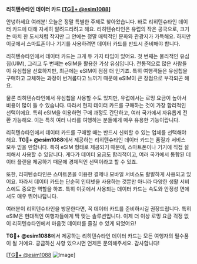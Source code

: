 **리히텐슈타인 데이터 카드 [[TG💪+ @esim1088](https://t.me/s/esim1088)]**

안녕하세요 여러분! 오늘은 정말 특별한 주제로 찾아왔습니다. 바로 리히텐슈타인 데이터 카드에 대해 자세히 알려드리려고 해요. 리히텐슈타인은 유럽의 작은 공국으로, 크기는 마치 한 도시처럼 작지만 그 안에는 정말 매력적인 문화와 관광지가 가득해요. 하지만 이곳에서 스마트폰이나 기기를 사용하려면 데이터 카드를 반드시 준비해야 합니다. 

리히텐슈타인에서 데이터 카드는 크게 두 가지 타입이 있어요. 첫 번째는 물리적인 유심칩(UIM), 그리고 두 번째는 eSIM을 활용한 가상 유심입니다. 전통적으로 많은 사람들이 유심칩을 선호하지만, 최근에는 eSIM이 점점 더 인기죠. 특히 여행객들은 유심칩을 구매하고 교체하는 과정이 번거롭다고 느끼기 때문에 eSIM이 큰 장점으로 부각되곤 해요.

물론 리히텐슈타인에서 유심칩을 사용할 수도 있지만, 유럽에서는 로밍 요금이 높아서 비용이 많이 들 수 있습니다. 따라서 현지 데이터 카드를 구매하는 것이 가장 합리적인 선택이에요. 특히 eSIM을 이용하면 구매 과정도 간단하고, 여러 국가에서 자유롭게 전환 가능해요. 이는 특히 여러 나라를 여행하는 분들에게 매우 유용한 기능이랍니다.

리히텐슈타인에서 데이터 카드를 구매할 때는 반드시 신뢰할 수 있는 업체를 선택해야 해요. **TG💪+ @esim1088**에서 제공하는 리히텐슈타인 데이터 카드는 품질과 서비스 모두 믿을 만합니다. 특히 eSIM 형태로 제공되기 때문에, 스마트폰이나 기기에 직접 설치해서 사용할 수 있답니다. 게다가 데이터 요금도 합리적이고, 여러 국가에서 통합된 데이터 플랜을 제공하기 때문에 경제적인 선택이라고 할 수 있죠.

또한, 리히텐슈타인은 스마트폰을 이용한 결제나 모바일 서비스도 활발하게 사용되고 있어요. 따라서 데이터 카드는 단순히 인터넷을 사용하는 것뿐만 아니라 다양한 생활 서비스에도 중요한 역할을 하죠. 특히 이곳에서 사용되는 데이터 카드는 속도와 안정성 면에서도 매우 뛰어나답니다.

여러분이 리히텐슈타인을 방문한다면, 꼭 데이터 카드를 준비하시길 권장드립니다. 특히 eSIM은 현대적인 여행자들에게 딱 맞는 솔루션입니다. 이제 더 이상 로밍 요금 걱정 없이 리히텐슈타인에서 마음껏 데이터를 즐길 수 있게 되었어요!

**TG💪+ @esim1088**에서 제공하는 리히텐슈타인 데이터 카드는 모든 여행자의 필수품이 될 거예요. 궁금하신 사항 있으시면 언제든 문의해주세요. 감사합니다! 

[[TG💪+ @esim1088](https://t.me/s/esim1088) ![Image](https://i.postimg.cc/Y0z9fWf4/image.png)]